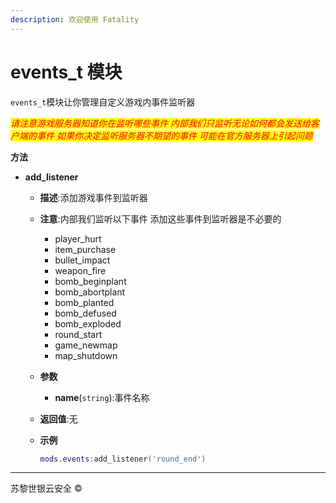 ```yaml
---
description: 欢迎使用 Fatality
---
```


# events\_t 模块

`events_t`模块让你管理自定义游戏内事件监听器

_<mark style="color:red;">请注意游戏服务器知道你在监听哪些事件 内部我们只监听无论如何都会发送给客户端的事件 如果你决定监听服务器不期望的事件 可能在官方服务器上引起问题</mark>_

**方法**

* **add\_listener**
  * **描述**:添加游戏事件到监听器
  * **注意**:内部我们监听以下事件 添加这些事件到监听器是不必要的
    * player\_hurt
    * item\_purchase
    * bullet\_impact
    * weapon\_fire
    * bomb\_beginplant
    * bomb\_abortplant
    * bomb\_planted
    * bomb\_defused
    * bomb\_exploded
    * round\_start
    * game\_newmap
    * map\_shutdown
  * **参数**
    * **name**(`string`):事件名称
  * **返回值**:无
  *   **示例**

      ```lua
      mods.events:add_listener('round_end')
      ```

***

苏黎世银云安全 ©
